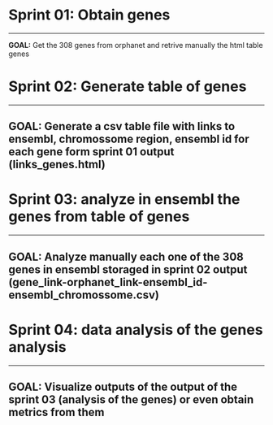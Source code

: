 # Sprint 01: Obtain genes
---
**GOAL:**
Get the 308 genes from orphanet and retrive manually the html table genes
# Sprint 02: Generate table of genes
---
**GOAL:**
Generate a csv table file with links to ensembl, chromossome region, ensembl id for each gene form sprint 01 output (links_genes.html)
---
# Sprint 03: analyze in ensembl the genes from table of genes
---
**GOAL:**
Analyze manually each one of the 308 genes in ensembl storaged in sprint 02 output (gene_link-orphanet_link-ensembl_id-ensembl_chromossome.csv)
---
# Sprint 04: data analysis of the genes analysis
---
**GOAL:**
Visualize outputs of the output of the sprint 03 (analysis of the genes) or even obtain metrics from them
---
